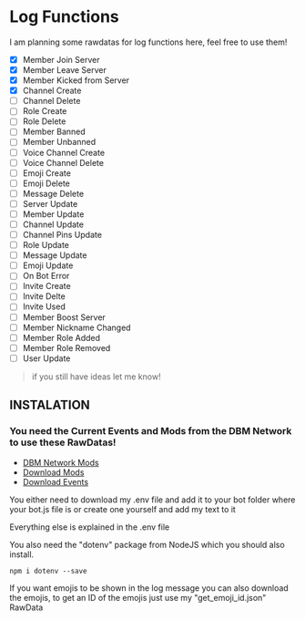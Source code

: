 # Log Functions
I am planning some rawdatas for log functions here, feel free to use them!
- [x] Member Join Server 
- [x] Member Leave Server
- [X] Member Kicked from Server
- [X] Channel Create
- [ ] Channel Delete
- [ ] Role Create
- [ ] Role Delete
- [ ] Member Banned
- [ ] Member Unbanned
- [ ] Voice Channel Create
- [ ] Voice Channel Delete
- [ ] Emoji Create
- [ ] Emoji Delete
- [ ] Message Delete
- [ ] Server Update
- [ ] Member Update
- [ ] Channel Update
- [ ] Channel Pins Update
- [ ] Role Update
- [ ] Message Update
- [ ] Emoji Update
- [ ] On Bot Error
- [ ] Invite Create
- [ ] Invite Delte
- [ ] Invite Used
- [ ] Member Boost Server
- [ ] Member Nickname Changed
- [ ] Member Role Added
- [ ] Member Role Removed
- [ ] User Update
> if you still have ideas let me know!
## INSTALATION
### You need the Current Events and Mods from the DBM Network to use these RawDatas!
- [DBM Network Mods](https://github.com/dbm-network/mods)
- [Download Mods](https://dbm-network.github.io/download-git/#/home?url=https:%2F%2Fgithub.com%2Fdbm-network%2Fmods%2Ftree%2Fmaster%2Factions)
- [Download Events](https://dbm-network.github.io/download-git/#/home?url=https:%2F%2Fgithub.com%2Fdbm-network%2Fmods%2Ftree%2Fmaster%2Fevents)

You either need to download my .env file and add it to your bot folder where your bot.js file is or create one yourself and add my text to it

Everything else is explained in the .env file

You also need the "dotenv" package from NodeJS which you should also install.
```
npm i dotenv --save
```

If you want emojis to be shown in the log message you can also download the emojis, to get an ID of the emojis just use my "get_emoji_id.json" RawData
